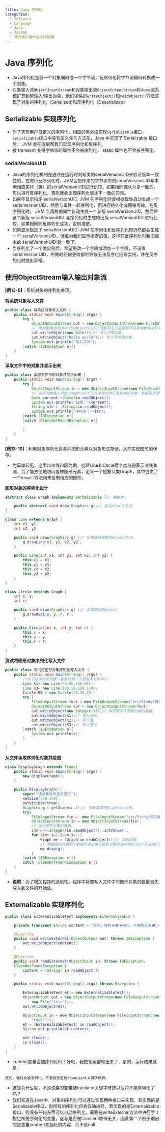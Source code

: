```yaml
---
title: Java 序列化
categories:
  - Software
  - Language
  - Java
  - JavaSE
  - 流式输入输出与文件处理
---
```

# Java 序列化

- Java序列化是将一个对象编码成一个字节流，反序列化将字节流编码转换成一个对象。
- 对象输入流`ObjectInputStream`和对象输出流`ObjectOutputStream`将Java流系统扩充到能输入/输出对象，他们提供的`writeObject()`和`readObject()`方法实现了对象的序列化（Serialized)和反序列化（Deserialized)

## Serializable 实现序列化

- 为了实现用户自定义的序列化，相应的类必须实现`Serializable`接口，`Serializable`接口中没有定义任何方法在，Java 中实现了 Serializable 接口后， JVM 会在底层帮我们实现序列化和反序列。
- 被 transient 关键字修饰的属性不会被序列化， static 属性也不会被序列化。

### serialVersionUID

-   Java的序列化机制是通过在运行时判断类的serialVersionUID来验证版本一致性的，在进行反序列化时，JVM会把传来的字节流中的serialVersionUID与本地相应实体（类）的serialVersionUID进行比较，如果相同就认为是一致的，可以进行反序列化，否则就会出现序列化版本不一致的异常。
-   如果不显示指定 serialVersionUID, JVM 在序列化时会根据属性自动生成一个 serialVersionUID，然后与属性一起序列化，再进行持久化或网络传输。在反序列化时， JVM 会再根据属性自动生成一个新版 serialVersionUID，然后将这个新版 serialVersionUID 与序列化时生成的旧版 serialVersionUID 进行比较，如果相同则反序列化成功，否则报错。
-   如果显示指定了 serialVersionUID, JVM 在序列化和反序列化时仍然都会生成一个 serialVersionUID，但值为我们显示指定的值，这样在反序列化时新旧版本的 serialVersionUID 就一致了。
-   当序列化了一个类实例后，希望更改一个字段或添加一个字段，不设置serialVersionUID，所做的任何更改都将导致无法反序化旧有实例，并在反序列化时抛出异常。

## 使用ObjectStream输入输出对象流

**[例13-9]**：系统对象的序列化处理。

**将系统对象写入文件**

```java
public class 将系统对象写入文件 {
    public static void main(String[] args) {
        try {
            ObjectOutputStream out = new ObjectOutputStream(new FileOutputStream("src/Study/流式输入输出与文件处理/对象序列化/Study/流式输入输出与文件处理/系统对象的序列化处理/storedata.dat"));
            // 用对象输出流的writeObject()方法分别写入了日期和字符串对象到文件中。
            out.writeObject(new Date());// 写入日期对象。
            out.writeObject("hello world");// 写入字符串对象。
            System.out.println("写入完毕");
        }catch (IOException e){}
    }
}
```

**读取文件中的对象并显示出来**

```java
public class 读取文件中的对象并显示出来 {
    public static void main(String[] args) {
        try {
            ObjectInputStream in = new ObjectInputStream(new FileInputStream("src/Study/流式输入输出与文件处理/对象序列化/Study/流式输入输出与文件处理/系统对象的序列化处理/storedata.dat"));
            // 调用对象输入流的readObject()方法读文件汇总存储的对象，如果输入源数据不符合对象规范将产生ClassNotFoundException异常。
            Date current =(Date)in.readObject();
            System.out.println("日期："+current);
            String str = (String)in.readObject();
            System.out.println("字符串："+str);
        }catch (IOException e){
        }catch (ClassNotFoundException e){

        }
    }
}
```

**[例13-10]**：利用对象序列化将各种图形元素以对象形式存储，从而实现图形的保存。

- 为简单起见，这里以直线和圆为例，创建Line和Circle两个类分别表示直线和圆，为了能方便地访问各种图形元素，定义一个抽象父类Graph，其中提供了一个`draw()`方法用来绘制相应的图形。

**图形对象的序列化设计**

```java
abstract class Graph implements Serializable {// 抽象类。

    public abstract void draw(Graphics g);// 定义draw()方法。
}

class Line extends Graph {
    int x1, y1;
    int x2, y2;

    public void draw(Graphics g) {// 实现直线绘制的draw()方法。
        g.drawLine(x1, y1, x2, y2);
    }

    public Line(int x1, int y1, int x2, int y2) {
        this.x1 = x1;
        this.y1 = y1;
        this.x2 = x2;
        this.y2 = y2;
    }
}

class Circle extends Graph {
    int x, y;
    int r;

    public void draw(Graphics g) {// 实现圆绘制draw()
        g.drawOval(x, y, r, r);
    }

    public Circle(int x, int y, int r) {
        this.x = x;
        this.y = y;
        this.r = r;
    }
}
```

**测试将图形对象序列化写入文件**

```java
public class 测试将图形对象序列化写入文件 {
    public static void main(String[] args) {
        /*以下程序分别创建一条直线和一个圆写入文件中*/
        Line K1= new Line(60,90,140,90);
        Line K3= new Line(100,50,100,130);
        Circle K2 = new Circle(60,50,80);
        try {
            FileOutputStream fout = new FileOutputStream("src/Study/流式输入输出与文件处理/对象序列化/Study/流式输入输出与文件处理/图形的序列化处理/storeshape.dat");
            ObjectOutputStream out = new ObjectOutputStream(fout);
            out.writeObject(new Integer(3));// 保存要写入图形对象的数量。
            out.writeObject(K1);// 写入直线。
            out.writeObject(K2);// 写入圆。
            out.writeObject(K3);// 写入直线。
        }catch (IOException e){
            System.out.println(e);
        }
    }
}
```

**从文件读取序列化对象并绘图**

```java
class DisplayGraph extends Frame{
    public static void main(String[] args) {
        new DisplayGraph();
    }

    public DisplayGraph(){
        super("读对象文件显示图形");
        setSize(300,300);
        setVisible(true);
        Graphics g = getGraphics();// 得到窗体的Graphics对象。
        try{
            FileInputStream fin =  new FileInputStream("src/Study/流式输入输出与文件处理/对象序列化/Study/流式输入输出与文件处理/图形的序列化处理/storeshape.dat");
            ObjectInputStream in = new ObjectInputStream(fin);
            // 读出图形对象的数量。
            int n=((Integer)in.readObject()).intValue();
            for (int i=1;i<=n;i++){
                Graph me = (Graph)in.readObject();// 读取对象。
                // 根据图形对象的个数循环读出每个图形对象并调用其draw()方法进行绘图。
                me.draw(g);
            }
        }catch (IOException e){}
        catch (ClassNotFoundException e){}
    }
}
```

- **说明**：为了增加程序的通用性，程序中将要写入文件中的图形对象的数量首先写入到文件的开始处。

## Externalizable 实现序列化

```java
public class ExternalizableTest implements Externalizable {

    private transient String content = "是的，我将会被序列化，不管我是否被transient关键字修饰";

    @Override
    public void writeExternal(ObjectOutput out) throws IOException {
        out.writeObject(content);
    }

    @Override
    public void readExternal(ObjectInput in) throws IOException,
    ClassNotFoundException {
        content = (String) in.readObject();
    }

    public static void main(String[] args) throws Exception {

        ExternalizableTest et = new ExternalizableTest();
        ObjectOutput out = new ObjectOutputStream(new FileOutputStream(
            new File("test")));
        out.writeObject(et);

        ObjectInput in = new ObjectInputStream(new FileInputStream(new File(
            "test")));
        et = (ExternalizableTest) in.readObject();
        System.out.println(et.content);

        out.close();
        in.close();
    }
}
```

- content变量会被序列化吗？好吧，我把答案都输出来了，是的，运行结果就是：

```
是的，我将会被序列化，不管我是否被transient关键字修饰。
```

- 这是为什么呢，不是说类的变量被transient关键字修饰以后将不能序列化了吗？
- 我们知道在Java中，对象的序列化可以通过实现两种接口来实现，若实现的是Serializable接口，则所有的序列化将会自动进行，若实现的是Externalizable接口，则没有任何东西可以自动序列化，需要在writeExternal方法中进行手工指定所要序列化的变量，这与是否被transient修饰无关，因此第二个例子输出的是变量content初始化的内容，而不是null

